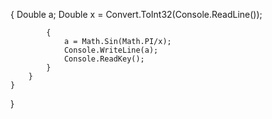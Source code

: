{
            Double a;
            Double x = Convert.ToInt32(Console.ReadLine());


            {
                a = Math.Sin(Math.PI/x);
                Console.WriteLine(a);
                Console.ReadKey();
            }
        }
    }
}

